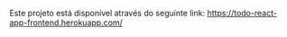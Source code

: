 Este projeto está disponível através do seguinte link:
https://todo-react-app-frontend.herokuapp.com/
